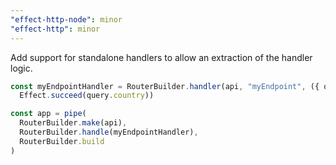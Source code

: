 ```yaml
---
"effect-http-node": minor
"effect-http": minor
---
```


Add support for standalone handlers to allow an extraction of the handler logic.

```ts
const myEndpointHandler = RouterBuilder.handler(api, "myEndpoint", ({ query }) =>
  Effect.succeed(query.country))

const app = pipe(
  RouterBuilder.make(api),
  RouterBuilder.handle(myEndpointHandler),
  RouterBuilder.build
)
```
